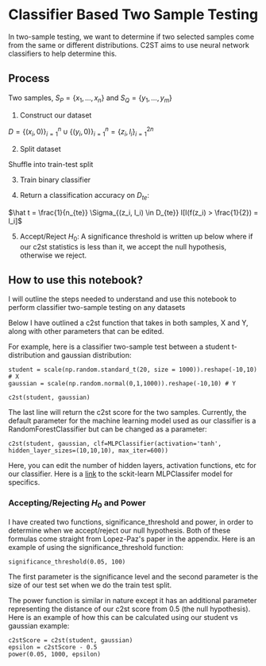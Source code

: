 # Classifier Based Two Sample Testing
In two-sample testing, we want to determine if two selected samples come from the same or different distributions. C2ST aims to use neural network classifiers to help determine this. 

## Process
Two samples, $S_P = \{x_1,...,x_n\}$ and $S_Q = \{y_1, ..., y_m\}$

1) Construct our dataset

$D = \{(x_i,0)\}^n_{i=1} \cup \{(y_i,0)\}^n_{i=1} = \{z_i,l_i\}^{2n}_{i=1}$

2) Split dataset

Shuffle into train-test split

3) Train binary classifier

4) Return a classification accuracy on $D_{te}$:

$\hat t = \frac{1}{n_{te}} \Sigma_{(z_i, l_i) \in D_{te}} I[I(f(z_i) > \frac{1}{2}) = l_i]$


5) Accept/Reject $H_0$: A significance threshold is written up below where if our c2st statistics is less than it, we accept the null hypothesis, otherwise we reject.

## How to use this notebook?
I will outline the steps needed to understand and use this notebook to perform classifier two-sample testing on any datasets

Below I have outlined a c2st function that takes in both samples, X and Y, along with other parameters that can be edited. 

For example, here is a classifier two-sample test between a student t-distribution and gaussian distribution:



```
student = scale(np.random.standard_t(20, size = 1000)).reshape(-10,10) # X
gaussian = scale(np.random.normal(0,1,1000)).reshape(-10,10) # Y

c2st(student, gaussian)
```
The last line will return the c2st score for the two samples. Currently, the default parameter for the machine learning model used as our classifier is a RandomForestClassifier but can be changed as a parameter:



```
c2st(student, gaussian, clf=MLPClassifier(activation='tanh', hidden_layer_sizes=(10,10,10), max_iter=600))
```
Here, you can edit the number of hidden layers, activation functions, etc for our classifier. Here is a [link](https://scikit-learn.org/stable/modules/generated/sklearn.neural_network.MLPClassifier.html) to the sckit-learn MLPClassifer model for specifics.

### Accepting/Rejecting $H_0$ and Power

I have created two functions, significance_threshold and power, in order to determine when we accept/reject our null hypothesis. Both of these formulas come straight from Lopez-Paz's paper in the appendix. Here is an example of using the significance_threshold function:


```
significance_threshold(0.05, 100)
```
The first parameter is the significance level and the second parameter is the size of our test set when we do the train test split. 

The power function is similar in nature except it has an additional parameter representing the distance of our c2st score from 0.5 (the null hypothesis). Here is an example of how this can be calculated using our student vs gaussian example:


```
c2stScore = c2st(student, gaussian)
epsilon = c2stScore - 0.5
power(0.05, 1000, epsilon)
```
